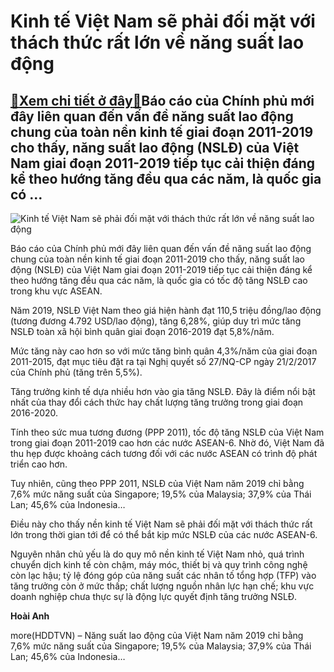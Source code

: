 Kinh tế Việt Nam sẽ phải đối mặt với thách thức rất lớn về năng suất lao động
=============================================================================

[:gift:Xem chi tiết ở đây:gift:](https://hddtvn.com/kinh-te-viet-nam-se-phai-doi-mat-voi-thach-thuc-rat-lon-ve-nang-suat-lao-dong/)Báo cáo của Chính phủ mới đây liên quan đến vấn đề năng suất lao động chung của toàn nền kinh tế giai đoạn 2011-2019 cho thấy, năng suất lao động (NSLĐ) của Việt Nam giai đoạn 2011-2019 tiếp tục cải thiện đáng kể theo hướng tăng đều qua các năm, là quốc gia có …
----------------------------------------------------------------------------------------------------------------------------------------------------------------------------------------------------------------------------------------------------------------------





![Kinh tế Việt Nam sẽ phải đối mặt với thách thức rất lớn về năng suất lao động](https://hddtvn.com/wp-content/uploads/2021/01/5030_6a744af964b13dc57c4767d128454e0e-2.jpg "Kinh tế Việt Nam sẽ phải đối mặt với thách thức rất lớn về năng suất lao động")



Báo cáo của Chính phủ mới đây liên quan đến vấn đề năng suất lao động chung của toàn nền kinh tế giai đoạn 2011-2019 cho thấy, năng suất lao động (NSLĐ) của Việt Nam giai đoạn 2011-2019 tiếp tục cải thiện đáng kể theo hướng tăng đều qua các năm, là quốc gia có tốc độ tăng NSLĐ cao trong khu vực ASEAN.


Năm 2019, NSLĐ Việt Nam theo giá hiện hành đạt 110,5 triệu đồng/lao động (tương đương 4.792 USD/lao động), tăng 6,28%, giúp duy trì mức tăng NSLĐ toàn xã hội bình quân giai đoạn 2016-2019 đạt 5,8%/năm.


Mức tăng này cao hơn so với mức tăng bình quân 4,3%/năm của giai đoạn 2011-2015, đạt mục tiêu đặt ra tại Nghị quyết số 27/NQ-CP ngày 21/2/2017 của Chính phủ (tăng trên 5,5%).


Tăng trưởng kinh tế dựa nhiều hơn vào gia tăng NSLĐ. Đây là điểm nổi bật nhất của thay đổi cách thức hay chất lượng tăng trưởng trong giai đoạn 2016-2020.


Tính theo sức mua tương đương (PPP 2011), tốc độ tăng NSLĐ của Việt Nam trong giai đoạn 2011-2019 cao hơn các nước ASEAN-6. Nhờ đó, Việt Nam đã thu hẹp được khoảng cách tương đối với các nước ASEAN có trình độ phát triển cao hơn.


Tuy nhiên, cũng theo PPP 2011, NSLĐ của Việt Nam năm 2019 chỉ bằng 7,6% mức năng suất của Singapore; 19,5% của Malaysia; 37,9% của Thái Lan; 45,6% của Indonesia…


Điều này cho thấy nền kinh tế Việt Nam sẽ phải đối mặt với thách thức rất lớn trong thời gian tới để có thể bắt kịp mức NSLĐ của các nước ASEAN-6.


Nguyên nhân chủ yếu là do quy mô nền kinh tế Việt Nam nhỏ, quá trình chuyển dịch kinh tế còn chậm, máy móc, thiết bị và quy trình công nghệ còn lạc hậu; tỷ lệ đóng góp của năng suất các nhân tố tổng hợp (TFP) vào tăng trưởng còn ở mức thấp; chất lượng nguồn nhân lực hạn chế; khu vực doanh nghiệp chưa thực sự là động lực quyết định tăng trưởng NSLĐ.




**Hoài Anh**



more(HDDTVN) – Năng suất lao động của Việt Nam năm 2019 chỉ bằng 7,6% mức năng suất của Singapore; 19,5% của Malaysia; 37,9% của Thái Lan; 45,6% của Indonesia…

